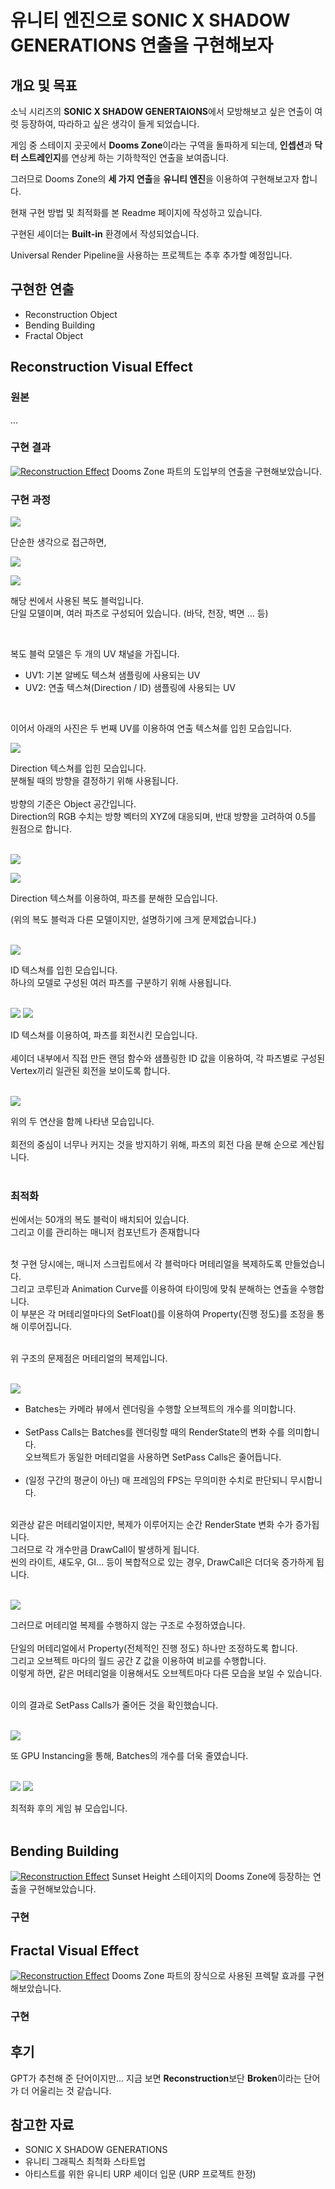 # 유니티 엔진으로 SONIC X SHADOW GENERATIONS 연출을 구현해보자

## 개요 및 목표
소닉 시리즈의 **SONIC X SHADOW GENERTAIONS**에서 모방해보고 싶은 연출이 여럿 등장하여, 따라하고 싶은 생각이 들게 되었습니다.

게임 중 스테이지 곳곳에서 **Dooms Zone**이라는 구역을 돌파하게 되는데, **인셉션**과 **닥터 스트레인지**를 연상케 하는 기하학적인 연출을 보여줍니다. 

그러므로 Dooms Zone의 **세 가지 연출**을 **유니티 엔진**을 이용하여 구현해보고자 합니다.

현재 구현 방법 및 최적화를 본 Readme 페이지에 작성하고 있습니다.

구현된 셰이더는 **Built-in** 환경에서 작성되었습니다.

Universal Render Pipeline을 사용하는 프로젝트는 추후 추가할 예정입니다.


## 구현한 연출
- Reconstruction Object
- Bending Building
- Fractal Object

## Reconstruction Visual Effect

### 원본

...

### 구현 결과
[![Reconstruction Effect](ReadmeImages/GXGS_Thumbnail_Reconstruction.jpg)](https://youtu.be/nQ6_T3U0jkU)
Dooms Zone 파트의 도입부의 연출을 구현해보았습니다.


### 구현 과정

![](ReadmeImages/How_Rec_0.png)

단순한 생각으로 접근하면, 


![](ReadmeImages/How_Rec_1.png)




![](ReadmeImages/How_Rec_6_0.png)

해당 씬에서 사용된 복도 블럭입니다. <br>
단일 모델이며, 여러 파츠로 구성되어 있습니다. (바닥, 천장, 벽면 ... 등)

<br>

복도 블럭 모델은 두 개의 UV 채널을 가집니다.
- UV1: 기본 알베도 텍스쳐 샘플링에 사용되는 UV 
- UV2: 연출 텍스쳐(Direction / ID) 샘플링에 사용되는 UV

<br>


이어서 아래의 사진은 두 번째 UV를 이용하여 연출 텍스쳐를 입힌 모습입니다. 


![](ReadmeImages/How_Rec_6_1.png)

Direction 텍스쳐를 입힌 모습입니다. <br>
분해될 때의 방향을 결정하기 위해 사용됩니다. <br><br>
방향의 기준은 Object 공간입니다. <br>
Direction의 RGB 수치는 방향 벡터의 XYZ에 대응되며, 반대 방향을 고려하여 0.5를 원점으로 합니다. <br><br>

![](ReadmeImages/How_Rec_2.png)

![](ReadmeImages/How_Rec_2_1.png)

Direction 텍스쳐를 이용하여, 파츠를 분해한 모습입니다. <br>
 
(위의 복도 블럭과 다른 모델이지만, 설명하기에 크게 문제없습니다.) <br><br>

![](ReadmeImages/How_Rec_6_2.png)

ID 텍스쳐를 입힌 모습입니다. <br>
하나의 모델로 구성된 여러 파츠를 구분하기 위해 사용됩니다. <br><br>

![](ReadmeImages/How_Rec_3.png)
![](ReadmeImages/How_Rec_3_1.png)

ID 텍스쳐를 이용하여, 파츠를 회전시킨 모습입니다. <br><br>
셰이더 내부에서 직접 만든 랜덤 함수와 샘플링한 ID 값을 이용하여, 각 파츠별로 구성된 Vertex끼리 일관된 회전을 보이도록 합니다. <br><br>


![](ReadmeImages/How_Rec_4_0.png)

위의 두 연산을 함께 나타낸 모습입니다. <br><br>
회전의 중심이 너무나 커지는 것을 방지하기 위해, 파츠의 회전 다음 분해 순으로 계산됩니다. <br><br>

### 최적화
씬에서는 50개의 복도 블럭이 배치되어 있습니다. <br>
그리고 이를 관리하는 매니저 컴포넌트가 존재합니다 <br><br>

첫 구현 당시에는, 매니저 스크립트에서 각 블럭마다 머테리얼을 복제하도록 만들었습니다. <br>
그리고 코루틴과 Animation Curve를 이용하여 타이밍에 맞춰 분해하는 연출을 수행합니다. <br>
이 부분은 각 머테리얼마다의 SetFloat()를 이용하여 Property(진행 정도)를 조정을 통해 이루어집니다.  <br><br>


위 구조의 문제점은 머테리얼의 복제입니다. <br><br>

![](ReadmeImages/How_Rec_5.png)

- Batches는 카메라 뷰에서 렌더링을 수행할 오브젝트의 개수를 의미합니다. <br><br>
- SetPass Calls는 Batches를 렌더링할 때의 RenderState의 변화 수를 의미합니다. <br>
오브젝트가 동일한 머테리얼을 사용하면 SetPass Calls은 줄어듭니다. <br><br>
- (일정 구간의 평균이 아닌) 매 프레임의 FPS는 무의미한 수치로 판단되니 무시합니다. <br><br>

외관상 같은 머테리얼이지만, 복제가 이루어지는 순간 RenderState 변화 수가 증가됩니다. <br>
그러므로 각 개수만큼 DrawCall이 발생하게 됩니다. <br>
씬의 라이트, 섀도우, GI... 등이 복합적으로 있는 경우, DrawCall은 더더욱 증가하게 됩니다. <br><br> 


![](ReadmeImages/How_Rec_5_2.png)

그러므로 머테리얼 복제를 수행하지 않는 구조로 수정하였습니다.<br><br>
단일의 머테리얼에서 Property(전체적인 진행 정도) 하나만 조정하도록 합니다. <br>
그리고 오브젝트 마다의 월드 공간 Z 값을 이용하여 비교를 수행합니다. <br>
이렇게 하면, 같은 머테리얼을 이용해서도 오브젝트마다 다른 모습을 보일 수 있습니다. <br><br> 

이의 결과로 SetPass Calls가 줄어든 것을 확인했습니다. <br><br>

![](ReadmeImages/How_Rec_5_1.png)

또 GPU Instancing을 통해, Batches의 개수를 더욱 줄였습니다. <br><br>

![](ReadmeImages/How_Rec_5_1_0.png)
![](ReadmeImages/How_Rec_5_1_1.png)

최적화 후의 게임 뷰 모습입니다. <br><br>





## Bending Building
[![Reconstruction Effect](ReadmeImages/GXGS_Thumbnail_BendingBuildling.jpg)](https://youtu.be/7rDaIqZ2_Vo)
Sunset Height 스테이지의 Dooms Zone에 등장하는 연출을 구현해보았습니다.

### 구현



## Fractal Visual Effect
[![Reconstruction Effect](ReadmeImages/GXGS_Thumbnail_Fractal.jpg)](https://youtu.be/dzbckMUbfpY)
Dooms Zone 파트의 장식으로 사용된 프렉탈 효과를 구현해보았습니다.

### 구현


## 후기

GPT가 추천해 준 단어이지만... 지금 보면 **Reconstruction**보단 **Broken**이라는 단어가 더 어울리는 것 같습니다. <br>
 


## 참고한 자료
- SONIC X SHADOW GENERATIONS
- 유니티 그래픽스 최척화 스타트업
- 아티스트를 위한 유니티 URP 셰이더 입문 (URP 프로젝트 한정)